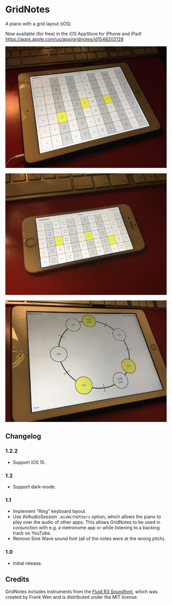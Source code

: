 # GridNotes

A piano with a grid layout (iOS)

Now available (for free) in the iOS AppStore for iPhone and iPad!  https://apps.apple.com/us/app/gridnotes/id1548202128

![](./.media/IMG_6060.jpg)

![](./.media/IMG_0047.jpg)

![](./.media/IMG_6082.jpg)

## Changelog

### 1.2.2

- Support iOS 15.

### 1.2

- Support dark-mode.

### 1.1

- Implement "Ring" keyboard layout.
- Use AVAudioSession `.mixWithOthers` option, which allows the piano to play over the audio of other apps.
This allows GridNotes to be used in conjunction with e.g. a metronome app or while listening to a backing track on YouTube.
- Remove Sine Wave sound font (all of the notes were at the wrong pitch).

### 1.0

- Initial release.


## Credits

GridNotes includes instruments from the [Fluid R3 Soundfont](https://member.keymusician.com/Member/FluidR3_GM/index.html), which was created by Frank Wen and is distributed under the MIT license.

